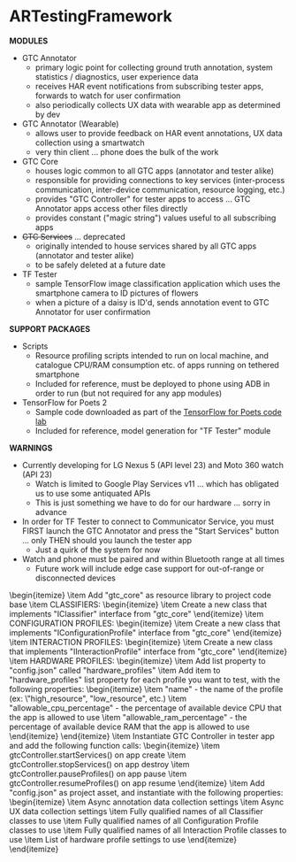 # ARTestingFramework
**MODULES**
- GTC Annotator
    - primary logic point for collecting ground truth annotation, system statistics / diagnostics, user experience data
    - receives HAR event notifications from subscribing tester apps, forwards to watch for user confirmation
    - also periodically collects UX data with wearable app as determined by dev
- GTC Annotator (Wearable)
    - allows user to provide feedback on HAR event annotations, UX data collection using a smartwatch
    - very thin client ... phone does the bulk of the work
- GTC Core
    - houses logic common to all GTC apps (annotator and tester alike)
    - responsible for providing connections to key services (inter-process communication, inter-device communication, resource logging, etc.)
    - provides "GTC Controller" for tester apps to access ... GTC Annotator apps access other files directly
    - provides constant ("magic string") values useful to all subscribing apps
- ~~GTC Services~~ ... deprecated
    - originally intended to house services shared by all GTC apps (annotator and tester alike)
    - to be safely deleted at a future date
- TF Tester
    - sample TensorFlow image classification application which uses the smartphone camera to ID pictures of flowers
    - when a picture of a daisy is ID'd, sends annotation event to GTC Annotator for user confirmation
    
**SUPPORT PACKAGES**
- Scripts
    - Resource profiling scripts intended to run on local machine, and catalogue CPU/RAM consumption etc. of apps running on tethered smartphone
    - Included for reference, must be deployed to phone using ADB in order to run (but not required for any app modules)
- TensorFlow for Poets 2
    - Sample code downloaded as part of the [TensorFlow for Poets code lab](https://github.com/googlecodelabs/tensorflow-for-poets-2)
    - Included for reference, model generation for "TF Tester" module

**WARNINGS**
- Currently developing for LG Nexus 5 (API level 23) and Moto 360 watch (API 23)
    - Watch is limited to Google Play Services v11 ... which has obligated us to use some antiquated APIs
    - This is just something we have to do for our hardware ... sorry in advance
- In order for TF Tester to connect to Communicator Service, you must FIRST launch the GTC Annotator and press the "Start Services" button ... only THEN should you launch the tester app
    - Just a quirk of the system for now
- Watch and phone must be paired and within Bluetooth range at all times
    - Future work will include edge case support for out-of-range or disconnected devices
    
    
    
\begin{itemize}
\item Add "gtc\_core" as resource library to project code base
\item CLASSIFIERS:
	\begin{itemize}
	\item Create a new class that implements "IClassifier" interface from "gtc\_core"
	\end{itemize}
\item CONFIGURATION PROFILES:
	\begin{itemize}
	\item Create a new class that implements "IConfigurationProfile" interface from "gtc\_core"
	\end{itemize}
\item INTERACTION PROFILES:
	\begin{itemize}
	\item Create a new class that implements "IInteractionProfile" interface from "gtc\_core"
	\end{itemize}
\item HARDWARE PROFILES:
	\begin{itemize}
	\item Add list property to "config.json" called "hardware\_profiles"
    \item Add item to "hardware\_profiles" list property for each profile you want to test, with the following properties:
    	\begin{itemize}
    	\item "name" - the name of the profile (ex: \\"high\_resource", "low\_resource", etc.)
        \item "allowable\_cpu\_percentage" - the percentage of available device CPU that the app is allowed to use
        \item "allowable\_ram\_percentage" - the percentage of available device RAM that the app is allowed to use
    	\end{itemize}
	\end{itemize}
\item Instantiate GTC Controller in tester app and add the following function calls:
	\begin{itemize}
	\item gtcController.startServices() on app create
    \item gtcController.stopServices() on app destroy
    \item gtcController.pauseProfiles() on app pause
    \item gtcController.resumeProfiles() on app resume
	\end{itemize}
\item Add "config.json" as project asset, and instantiate with the following properties:
	\begin{itemize}
	\item Async annotation data collection settings
    \item Async UX data collection settings
    \item Fully qualified names of all Classifier classes to use
    \item Fully qualified names of all Configuration Profile classes to use
    \item Fully qualified names of all Interaction Profile classes to use
    \item List of hardware profile settings to use
	\end{itemize}
\end{itemize}